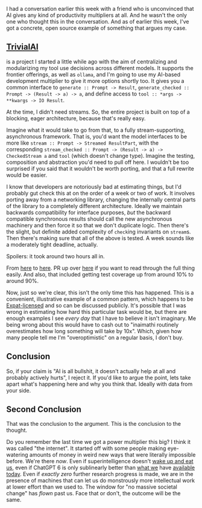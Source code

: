 I had a conversation earlier this week with a friend who is unconvinced that AI gives any kind of productivity multipliers at all. And he wasn't the only one who thought this in the conversation. And as of earlier this week, I've got a concrete, open source example of something that argues my case.

## [TrivialAI](https://github.com/inaimathi/trivialai)

is a project I started a little while ago with the aim of centralizing and modularizing my tool use decisions across different models. It supports the frontier offerings, as well as `ollama`, and I'm going to use my AI-based development multiplier to give it more options shortly too. It gives you a common interface to `generate :: Prompt -> Result`, `generate_checked :: Prompt -> (Result -> a) -> a`, and define access to `tool :: *args -> **kwargs -> IO Result`.

At the time, I didn't need streams. So, the entire project is built on top of a blocking, eager architecture, because that's really easy.

Imagine what it would take to go from that, to a fully stream-supporting, asynchronous framework. That is, you'd want the model interfaces to be more like `stream :: Prompt -> Streamed ResultPart`, with the corresponding `stream_checked :: Prompt -> (Result -> a) -> CheckedStream a` and `tool` (which doesn't change type). Imagine the testing, composition and abstraction you'd need to pull off here. I wouldn't be too surprised if you said that it wouldn't be worth porting, and that a full rewrite would be easier.

I know that developers are notoriously bad at estimating things, but I'd probably gut check this at on the order of a week or two of work. It involves porting away from a networking library, changing the internally central parts of the library to a completely different architecture. Ideally we maintain backwards compatibility for interface purposes, _but_ the backward compatible synchronous results should call the new asynchronous machinery and then force it so that we don't duplicate logic. Then there's the slight, but definite added complexity of `check`ing invariants on `stream`s. Then there's making sure that all of the above is tested. A week sounds like a moderately tight deadline, actually. 

Spoilers: it took around two hours all in. 

From [here](https://github.com/inaimathi/trivialai/commit/d68759c58c24f769aa4fa96341c951b1680546e9) to [here](https://github.com/inaimathi/trivialai/commit/46831d4a1f92b1e66d6078dce20cd469c0eb1635). PR up over [here](https://github.com/inaimathi/trivialai/pull/2) if you want to read through the full thing easily. And also, that included getting test coverage up from around 10% to around 90%.

Now, just so we're clear, this isn't the only time this has happened. This is a convenient, illustrative example of a common pattern, which happens to be [Expat-licensed](https://github.com/inaimathi/trivialai/blob/master/LICENSE.txt) and so can be discussed publicly. It's possible that I was wrong in estimating how hard this particular task would be, but there are enough examples I see _every day_ that I have to believe it isn't imaginary. Me being wrong about this would have to cash out to "inaimathi routinely overestimates how long something will take by 10x". Which, given how many people tell me I'm "overoptimistic" on a regular basis, I don't buy.

## Conclusion

So, if your claim is "AI is all bullshit, it doesn't actually help at all and probably actively hurts", I reject it. If you'd like to argue the point, lets take apart what's happening here and why you think that. Ideally with data from your side.

## Second Conclusion

That was the conclusion to the argument. This is the conclusion to the thought.

Do you remember the last time we got a power multiplier this big? I think it was called "the internet". It started off with some people making eye-watering amounts of money in weird new ways that were literally impossible before. We're there _now_. Even if superintelligence doesn't [wake up and eat us](https://www.amazon.ca/Anyone-Builds-Everyone-Dies-Superhuman/dp/0316595640), even if ChatGPT 6 is only sublinearly better than [what we](https://openai.com/index/introducing-gpt-5/) have [available today](https://www.anthropic.com/news/claude-haiku-4-5). Even if _exactly zero_ further research progress is made, we are in the presence of machines that can let us do monstrously more intellectual work at lower effort than we used to. The window for "no massive societal change" has _flown_ past us. Face that or don't, the outcome will be the same.
